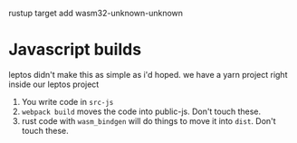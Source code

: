 rustup target add wasm32-unknown-unknown

# Javascript builds

leptos didn't make this as simple as i'd hoped. we have a yarn project right inside our leptos project

1. You write code in `src-js`
2. `webpack build` moves the code into public-js. Don't touch these.
3. rust code with `wasm_bindgen` will do things to move it into `dist`. Don't touch these.
